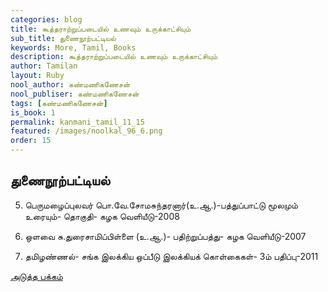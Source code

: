```yaml
---
categories: blog
title: கூத்தராற்றுப்படையில் உணவும் உருக்காட்சியும்
sub_title: துணைநூற்பட்டியல்
keywords: More, Tamil, Books
description: கூத்தராற்றுப்படையில் உணவும் உருக்காட்சியும்
author: Tamilan
layout: Ruby
nool_author: கண்மணிகணேசன்
nool_publiser: கண்மணிகணேசன்
tags: [கண்மணிகணேசன்]
is_book: 1
permalink: kanmani_tamil_11_15
featured: /images/noolkal_96_6.png
order: 15
---
```



## துணைநூற்பட்டியல்

  5. பெருமழைப்புலவர் பொ.வே.சோமசுந்தரனார்(உ.ஆ.)-பத்துப்பாட்டு மூலமும் உரையும்- தொகுதி- கழக வெளியீடு-2008 

  6. ஒளவை சு.துரைசாமிப்பிள்ளை (உ.ஆ.)- பதிற்றுப்பத்து- கழக வெளியீடு-2007 
  7. தமிழண்ணல்- சங்க இலக்கிய ஒப்பீடு இலக்கியக் கொள்கைகள்- 3ம் பதிப்பு-2011 

[அடுத்த பக்கம்](kanmani_tamil_11_16)